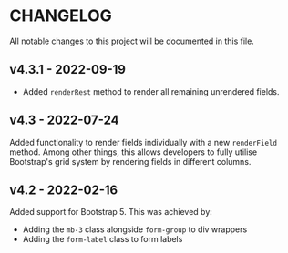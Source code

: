 # CHANGELOG

All notable changes to this project will be documented in this file.

## v4.3.1 - 2022-09-19

* Added `renderRest` method to render all remaining unrendered fields.

## v4.3 - 2022-07-24

Added functionality to render fields individually with a new `renderField` method. Among other things, this allows
developers to fully utilise Bootstrap's grid system by rendering fields in different columns.


## v4.2 - 2022-02-16

Added support for Bootstrap 5. This was achieved by:

* Adding the `mb-3` class alongside `form-group` to div wrappers
* Adding the `form-label` class to form labels
